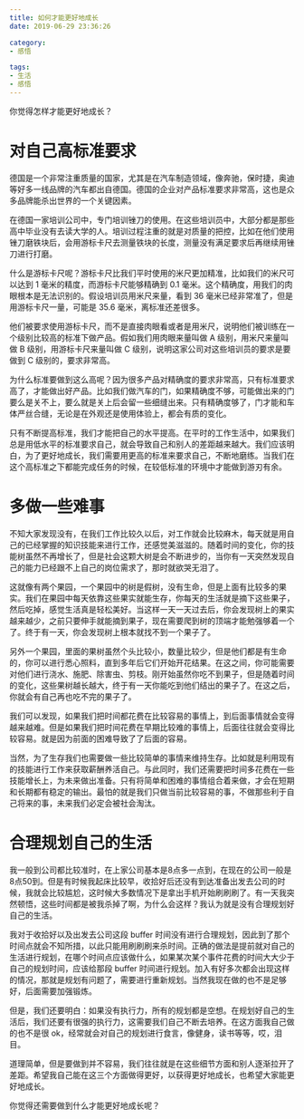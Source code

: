 ```yaml
---
title: 如何才能更好地成长
date: 2019-06-29 23:36:26

category:
- 感悟

tags:
- 生活
- 感悟
---
```

你觉得怎样才能更好地成长？
<!--more-->
# 对自己高标准要求

德国是一个非常注重质量的国家，尤其是在汽车制造领域，像奔驰，保时捷，奥迪等好多一线品牌的汽车都出自德国。德国的企业对产品标准要求非常高，这也是众多品牌能杀出世界的一个关键因素。

在德国一家培训公司中，专门培训锉刀的使用。在这些培训员中，大部分都是那些高中毕业没有去读大学的人。培训过程注重的就是对质量的把控，比如在他们使用锉刀磨铁块后，会用游标卡尺去测量铁块的长度，测量没有满足要求后再继续用锉刀进行打磨。

什么是游标卡尺呢？游标卡尺比我们平时使用的米尺更加精准，比如我们的米尺可以达到 1 毫米的精度，而游标卡尺能够精确到 0.1 毫米。这个精确度，用我们的肉眼根本是无法识别的。假设培训员用米尺来量，看到 36 毫米已经非常准了，但是用游标卡尺一量，可能是 35.6 毫米，离标准还差很多。

他们被要求使用游标卡尺，而不是直接肉眼看或者是用米尺，说明他们被训练在一个级别比较高的标准下做产品。假如我们用肉眼来量叫做 A 级别，用米尺来量叫做 B 级别，用游标卡尺来量叫做 C 级别，说明这家公司对这些培训员的要求是要做到 C 级别的，要求非常高。

为什么标准要做到这么高呢？因为很多产品对精确度的要求非常高，只有标准要求高了，才能做出好产品。比如我们做汽车的门，如果精确度不够，可能做出来的门要么是关不上，要么就是关上后会留一些细缝出来。只有精确度够了，门才能和车体严丝合缝，无论是在外观还是使用体验上，都会有质的变化。

只有不断提高标准，我们才能把自己的水平提高。在平时的工作生活中，如果我们总是用低水平的标准要求自己，就会导致自己和别人的差距越来越大。我们应该明白，为了更好地成长，我们需要用更高的标准来要求自己，不断地磨练。当我们在这个高标准之下都能完成任务的时候，在较低标准的环境中才能做到游刃有余。

# 多做一些难事

不知大家发现没有，在我们工作比较久以后，对工作就会比较麻木，每天就是用自己的已经掌握的知识技能来进行工作，还感觉美滋滋的。随着时间的变化，你的技能树虽然不再增长了，但是社会这颗大树是会不断进步的，当你有一天突然发现自己的能力已经跟不上自己的岗位需求了，那时就欲哭无泪了。

这就像有两个果园，一个果园中的树是假树，没有生命，但是上面有比较多的果实。我们在果园中每天依靠这些果实就能生存，你每天的生活就是摘下这些果子，然后吃掉，感觉生活真是轻松美好。当这样一天一天过去后，你会发现树上的果实越来越少，之前只要伸手就能摘到果子，现在需要爬到树的顶端才能勉强够着一个了。终于有一天，你会发现树上根本就找不到一个果子了。

另外一个果园，里面的果树虽然个头比较小，数量比较少，但是他们都是有生命的，你可以进行悉心照料，直到多年后它们开始开花结果。在这之间，你可能需要对他们进行浇水、施肥、除害虫、剪枝。刚开始虽然你吃不到果子，但是随着时间的变化，这些果树越长越大，终于有一天你能吃到他们结出的果子了。在这之后，你就会有自己再也吃不完的果子了。

我们可以发现，如果我们把时间都花费在比较容易的事情上，到后面事情就会变得越来越难。但是如果我们把时间花费在早期比较难的事情上，后面往往就会变得比较容易。就是因为前面的困难导致了了后面的容易。

当然，为了生存我们也需要做一些比较简单的事情来维持生存。比如就是利用现有的技能进行工作来获取薪酬养活自己。与此同时，我们还需要把时间多花费在一些技能增长上，为未来做出准备。只有将简单和困难的事情组合着来做，才会在短期和长期都有稳定的输出。最怕的就是我们只做当前比较容易的事，不做那些利于自己将来的事，未来我们必定会被社会淘汰。

# 合理规划自己的生活

我一般到公司都比较准时，在上家公司基本是8点多一点到，在现在的公司一般是8点50到。但是有时候我起床比较早，收拾好后还没有到达准备出发去公司的时候，我就会比较尴尬，这时候大多数情况下是拿出手机开始刷刷刷了。有一天我突然顿悟，这些时间都是被我杀掉了啊，为什么会这样？我认为就是没有合理规划好自己的生活。

我对于收拾好以及出发去公司这段 buffer 时间没有进行合理规划，因此到了那个时间点就会不知所措，以此只能用刷刷刷来杀时间。正确的做法是提前就对自己的生活进行规划，在哪个时间点应该做什么，如果某次某个事件花费的时间大大少于自己的规划时间，应该给那段 buffer 时间进行规划。加入有好多次都会出现这样的情况，那就是规划有问题了，需要进行重新规划。当然我现在做的也不是足够好，后面需要加强锻炼。

但是，我们还要明白：如果没有执行力，所有的规划都是空想。在规划好自己的生活后，我们还要有很强的执行力，这需要我们自己不断去培养。在这方面我自己做的也不是很 ok，经常就会对自己的规划进行食言，像健身，读书等等，哎，泪目。

道理简单，但是要做到并不容易，我们往往就是在这些细节方面和别人逐渐拉开了差距。希望我自己能在这三个方面做得更好，以获得更好地成长，也希望大家能更好地成长。

你觉得还需要做到什么才能更好地成长呢？